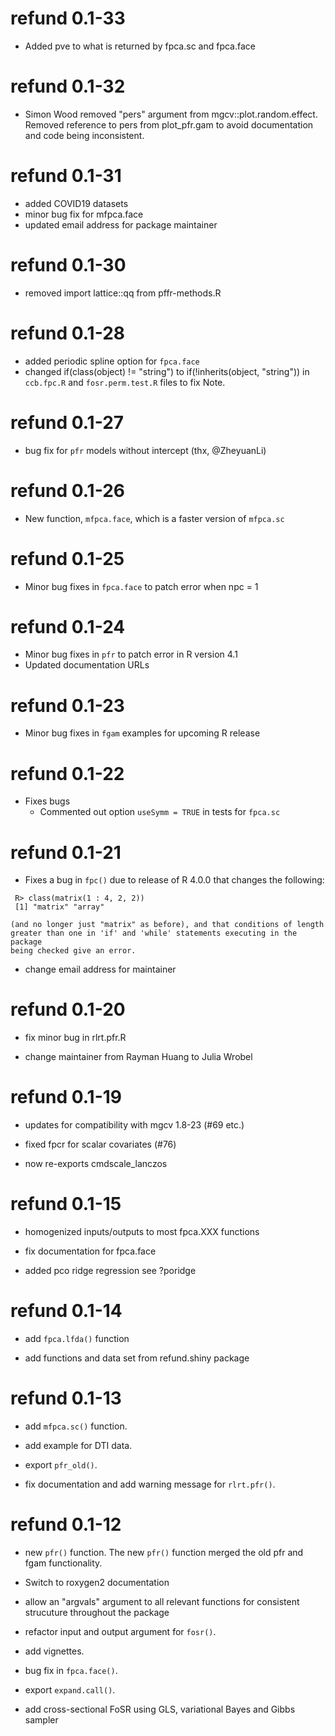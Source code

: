 # refund 0.1-33

* Added pve to what is returned by fpca.sc and fpca.face

# refund 0.1-32

* Simon Wood removed "pers" argument from mgcv::plot.random.effect. Removed reference to pers from plot_pfr.gam to avoid documentation and code being inconsistent.

# refund 0.1-31

* added COVID19 datasets
* minor bug fix for mfpca.face
* updated email address for package maintainer


# refund 0.1-30

* removed import lattice::qq from pffr-methods.R

# refund 0.1-28	

* added periodic spline option for `fpca.face`
* changed if(class(object) != "string") to if(!inherits(object, "string")) in `ccb.fpc.R` and `fosr.perm.test.R` files to fix Note.


# refund 0.1-27	

* bug fix for `pfr` models without intercept (thx, @ZheyuanLi)

# refund 0.1-26	

* New function, `mfpca.face`, which is a faster version of `mfpca.sc`


# refund 0.1-25	

* Minor bug fixes in `fpca.face` to patch error when npc = 1


# refund 0.1-24	

* Minor bug fixes in `pfr` to patch error in R version 4.1
* Updated documentation URLs

# refund 0.1-23

* Minor bug fixes in `fgam` examples for upcoming R release

# refund 0.1-22

* Fixes bugs 
  * Commented out option `useSymm = TRUE` in tests for `fpca.sc`

# refund 0.1-21

* Fixes a bug in `fpc()` due to release of R 4.0.0 that changes the following:

```
 R> class(matrix(1 : 4, 2, 2))
 [1] "matrix" "array" 

(and no longer just "matrix" as before), and that conditions of length
greater than one in 'if' and 'while' statements executing in the package
being checked give an error.
```

* change email address for maintainer

# refund 0.1-20

* fix minor bug in rlrt.pfr.R

* change maintainer from Rayman Huang to Julia Wrobel 

# refund 0.1-19


* updates for compatibility with mgcv 1.8-23  (#69 etc.)

* fixed fpcr for scalar covariates (#76)

* now re-exports cmdscale_lanczos

# refund 0.1-15

* homogenized inputs/outputs to most fpca.XXX functions

* fix documentation for fpca.face

* added pco ridge regression see ?poridge

# refund 0.1-14

* add `fpca.lfda()` function

* add functions and data set from refund.shiny package

# refund 0.1-13

* add `mfpca.sc()` function.

* add example for DTI data.

* export `pfr_old()`.

* fix documentation and add warning message for `rlrt.pfr()`.

# refund 0.1-12

* new `pfr()` function. The new `pfr()` function merged the old pfr and fgam functionality.

* Switch to roxygen2 documentation

* allow an "argvals" argument to all relevant functions for consistent strucuture throughout the package

* refactor input and output argument for `fosr()`.

* add vignettes.

* bug fix in `fpca.face()`.

* export `expand.call()`.

* add cross-sectional FoSR using GLS, variational Bayes and Gibbs sampler
